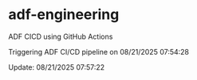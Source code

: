 # adf-engineering
ADF CICD using GitHub Actions

Triggering ADF CI/CD pipeline on 08/21/2025 07:54:28

Update: 08/21/2025 07:57:22
